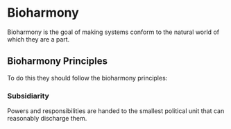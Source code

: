 # Bioharmony

Bioharmony is the goal of making systems conform to the natural world of which they are a part.

## Bioharmony Principles

To do this they should follow the bioharmony principles:

### Subsidiarity
Powers and responsibilities are handed to the smallest political unit that can reasonably discharge them.

### 